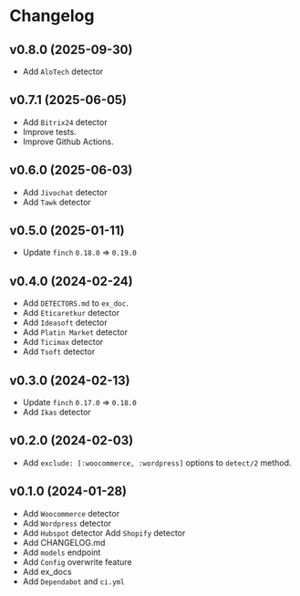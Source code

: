# Changelog

## v0.8.0 (2025-09-30)

- Add `AloTech` detector

## v0.7.1 (2025-06-05)

- Add `Bitrix24` detector
- Improve tests.
- Improve Github Actions.

## v0.6.0 (2025-06-03)

- Add `Jivochat` detector
- Add `Tawk` detector

## v0.5.0 (2025-01-11)

- Update `finch` `0.18.0` => `0.19.0`

## v0.4.0 (2024-02-24)

- Add `DETECTORS.md` to `ex_doc`.
- Add `Eticaretkur` detector
- Add `Ideasoft` detector
- Add `Platin Market` detector
- Add `Ticimax` detector
- Add `Tsoft` detector

## v0.3.0 (2024-02-13)

- Update `finch` `0.17.0` => `0.18.0`
- Add `Ikas` detector

## v0.2.0 (2024-02-03)

- Add `exclude: [:woocommerce, :wordpress]` options to `detect/2` method.

## v0.1.0 (2024-01-28)

- Add `Woocommerce` detector
- Add `Wordpress` detector
- Add `Hubspot` detector
  Add `Shopify` detector
- Add CHANGELOG.md
- Add `models` endpoint
- Add `Config` overwrite feature
- Add ex_docs
- Add `Dependabot` and `ci.yml`
